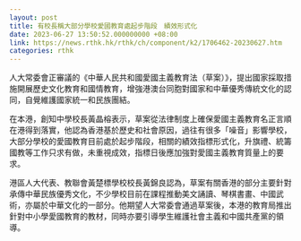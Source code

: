```yaml
---
layout: post
title: 有校長稱大部分學校愛國教育處起步階段　績效形式化
date: 2023-06-27 13:50:52.000000000 +08:00
link: https://news.rthk.hk/rthk/ch/component/k2/1706462-20230627.htm
categories: rthk
---
```


人大常委會正審議的《中華人民共和國愛國主義教育法（草案）》，提出國家採取措施開展歷史文化教育和國情教育，增強港澳台同胞對國家和中華優秀傳統文化的認同，自覺維護國家統一和民族團結。

在本港，創知中學校長黃晶榕表示，草案從法律制度上確保愛國主義教育名正言順在港得到落實，他認為香港基於歷史和社會原因，過往有很多「噪音」影響學校，大部分學校的愛國教育目前處於起步階段，相關的績效指標形式化，升旗禮、統籌國教等工作只求有做，未重視成效，指標日後應加強對愛國主義教育質量上的要求。

港區人大代表、教聯會黃楚標學校校長黃錦良認為，草案有關香港的部分主要針對承傳中華民族優秀文化，不少學校目前在課程推動美文誦讀、琴棋書畫、中國武術，亦屬於中華文化的一部分。他期望人大常委會通過草案後，本港的教育局推出針對中小學愛國教育的教材，同時亦要引導學生維護社會主義和中國共產黨的領導。
